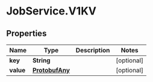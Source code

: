 # JobService.V1KV

## Properties
Name | Type | Description | Notes
------------ | ------------- | ------------- | -------------
**key** | **String** |  | [optional] 
**value** | [**ProtobufAny**](ProtobufAny.md) |  | [optional] 


